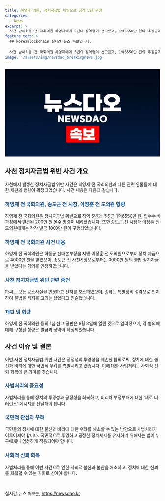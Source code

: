```yaml
---
title: 하영제 의원, 정치자금법 위반으로 징역 5년 구형
categories:
  - News
excerpt: >
  사천 남해하동 전 국회의원 하영제에게 5년의 징역형이 선고됐고, 1억6550만 원의 추징금과 200만 원의 몰수 명령이 요청됐다. 하전 의원은 불법 정치자금 수수 혐의 등으로 재판을 받았으며, 결심 공판에서 검찰은 정당의 공천의 공정성과 투명성을 훼손했다는 이유를 제시했다. 1심 선고는 8월 8일에 열릴 예정이다. 함께 재판에 넘겨진 송도근 전 사천시장, 이정훈 전 경남도의원, 하영제 의원실 전 보좌관 A씨에게도 각각 벌금 1000만 원이 구형됐다.
feature_text: >
  ## koreablockchain 실시간 뉴스 속보입니다.

  사천 남해하동 전 국회의원 하영제에게 5년의 징역형이 선고됐고, 1억6550만 원의 추징금과 200만 원의 몰수 명령이 요청됐다. 하전 의원은 불법 정치자금 수수 혐의 등으로 재판을 받았으며, 결심 공판에서 검찰은 정당의 공천의 공정성과 투명성을 훼손했다는 이유를 제시했다. 1심 선고는 8월 8일에 열릴 예정이다. 함께 재판에 넘겨진 송도근 전 사천시장, 이정훈 전 경남도의원, 하영제 의원실 전 보좌관 A씨에게도 각각 벌금 1000만 원이 구형됐다.
image: '/assets/img/newsdao_breakingnews.jpg'
---
```


<p><img src="/assets/img/newsdao_breakingnews.jpg" alt="koreablockchain 속보" /></p>

<h2 data-ke-size="size26">사천 정치자금법 위반 사건 개요</h2>

<p data-ke-size="size16">사천에서 발생한 정치자금법 위반 사건은 하영제 전 국회의원과 다른 관련 인물들에 대한 재판과 형량이 확정되었습니다. 사건 내용은 다음과 같습니다.</p>

<h3><b><span style="color: #1a5490;">하영제 전 국회의원, 송도근 전 시장, 이정훈 전 도의원 형량</span></b></h3>

<p data-ke-size="size16">하영제 전 국회의원은 정치자금법 위반으로 징역 5년과 추징금 1억6550만 원, 압수수색 과정에서 발견된 200만 원 몰수 명령이 내려졌습니다. 또한 송도근 전 시장과 이정훈 전 도의원에게는 각각 벌금 1000만 원이 구형되었습니다.</p>

<h3><b><span style="color: #1a5490;">하영제 전 국회의원 사건 내용</span></b></h3>

<p data-ke-size="size16">하영제 전 국회의원은 하동군 선대본부장을 지낸 이정훈 전 도의원으로부터 정치 자금으로 4000만 원을 받았으며, 송도근 전 사천시장으로부터는 3000만 원의 불법 정치자금을 받았다는 혐의를 인정하였습니다.</p>

<h3><b><span style="color: #1a5490;">사천 정치자금법 위반 관련 증언</span></b></h3>

<p data-ke-size="size16">하씨는 모든 공소사실을 인정하고 선처를 호소하였으며, 송씨는 특별당비 성격으로 인지하여 불법을 저지를 고의는 없었다고 진술했습니다.</p>

<h3><b><span style="color: #1a5490;">재판 및 형량</span></b></h3>

<p data-ke-size="size16">하영제 전 국회의원 등의 1심 선고 공판은 8월 8일에 열린 것으로 알려졌으며, 각 혐의에 대해 구형된 형량은 벌금과 징역이 확정되었습니다.</p>

<h2 data-ke-size="size26">사건 이슈 및 결론</h2>

<p data-ke-size="size16">이번 사천 정치자금법 위반 사건은 공정성과 투명성을 훼손한 혐의로써, 정치에 대한 불신과 비리에 대한 국민적 우려를 촉발시키고 있습니다. 이에 대한 사법처리는 사회적 신뢰 회복에 큰 의미를 갖습니다.</p>

<h3><b><span style="color: #1a5490;">사법처리의 중요성</span></b></h3>

<p data-ke-size="size16">사법처리를 통해 정치의 투명성과 공정성을 회복하고, 비리와 부정부패에 대한 ‘제로 터러런스’ 메시지를 전달해야 합니다.</p>

<h3><b><span style="color: #1a5490;">국민적 관심과 우려</span></b></h3>

<p data-ke-size="size16">국민들의 정치에 대한 불신과 비리에 대한 우려를 해소할 수 있는 방향으로 사법처리가 이루어져야 합니다. 국민적으로 투명하고 공정한 정치체제를 유지하기 위해서는 법이 누구에게나 엄정하게 적용되어야 합니다.</p>

<h3><b><span style="color: #1a5490;">사회적 신뢰 회복</span></b></h3>

<p data-ke-size="size16">사법처리를 통해 이번 사건으로 인한 사회적 불신과 불안을 해소하고, 정치에 대한 신뢰를 회복할 수 있는 기회로 삼아야 합니다.</p>

<p data-ke-size="size16">&nbsp;</p>
실시간 뉴스 속보는, <a href="https://newsdao.kr" rel="dofollow">https://newsdao.kr</a>


